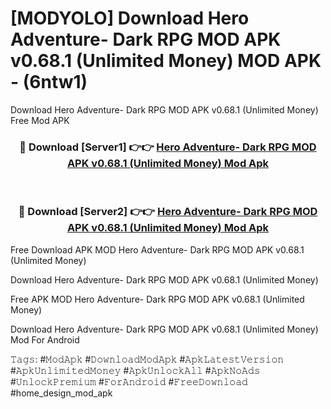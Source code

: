 # [MODYOLO] Download Hero Adventure- Dark RPG MOD APK v0.68.1 (Unlimited Money) MOD APK - (6ntw1)
Download Hero Adventure- Dark RPG MOD APK v0.68.1 (Unlimited Money) Free Mod APK

<div align="center">
<h3>🔴 Download [Server1] 👉👉 <a href="https://apk-comot.site?title=Hero_Adventure-_Dark_RPG_MOD_APK_v0.68.1_(Unlimited_Money)">Hero Adventure- Dark RPG MOD APK v0.68.1 (Unlimited Money) Mod Apk</a></h3><br>

<h3>🔴 Download [Server2] 👉👉 <a href="https://apk-comot.site?title=Hero_Adventure-_Dark_RPG_MOD_APK_v0.68.1_(Unlimited_Money)">Hero Adventure- Dark RPG MOD APK v0.68.1 (Unlimited Money) Mod Apk</a></h3>
</div>


Free Download APK MOD Hero Adventure- Dark RPG MOD APK v0.68.1 (Unlimited Money)

Download Hero Adventure- Dark RPG MOD APK v0.68.1 (Unlimited Money) 

Free APK MOD Hero Adventure- Dark RPG MOD APK v0.68.1 (Unlimited Money) 

Download Hero Adventure- Dark RPG MOD APK v0.68.1 (Unlimited Money) Mod For Android

𝚃𝚊𝚐𝚜: #𝙼𝚘𝚍𝙰𝚙𝚔 #𝙳𝚘𝚠𝚗𝚕𝚘𝚊𝚍𝙼𝚘𝚍𝙰𝚙𝚔 #𝙰𝚙𝚔𝙻𝚊𝚝𝚎𝚜𝚝𝚅𝚎𝚛𝚜𝚒𝚘𝚗 #𝙰𝚙𝚔𝚄𝚗𝚕𝚒𝚖𝚒𝚝𝚎𝚍𝙼𝚘𝚗𝚎𝚢 #𝙰𝚙𝚔𝚄𝚗𝚕𝚘𝚌𝚔𝙰𝚕𝚕 #𝙰𝚙𝚔𝙽𝚘𝙰𝚍𝚜 #𝚄𝚗𝚕𝚘𝚌𝚔𝙿𝚛𝚎𝚖𝚒𝚞𝚖 #𝙵𝚘𝚛𝙰𝚗𝚍𝚛𝚘𝚒𝚍 #𝙵𝚛𝚎𝚎𝙳𝚘𝚠𝚗𝚕𝚘𝚊𝚍 #home_design_mod_apk